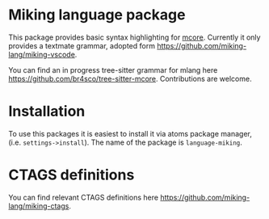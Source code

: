 # Miking language package

This package provides basic syntax highlighting for
[mcore](https://github.com/miking-lang/miking). Currently it only provides a
textmate grammar, adopted form https://github.com/miking-lang/miking-vscode.

You can find an in progress tree-sitter grammar for mlang here
https://github.com/br4sco/tree-sitter-mcore. Contributions are welcome.

# Installation

To use this packages it is easiest to install it via atoms package manager,
(i.e. `settings->install`). The name of the package is `language-miking`.

# CTAGS definitions

You can find relevant CTAGS definitions here
https://github.com/miking-lang/miking-ctags.
